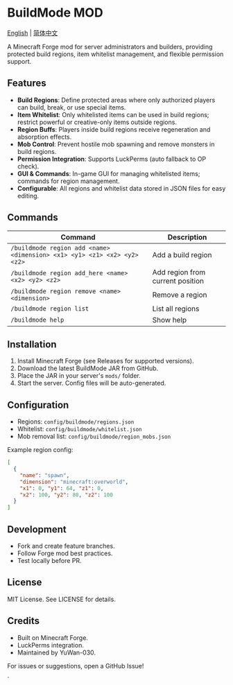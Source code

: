 # BuildMode MOD

[English](./README.md) | [简体中文](./README_zh-CN.md)

A Minecraft Forge mod for server administrators and builders, providing protected build regions, item whitelist management, and flexible permission support.

## Features

- **Build Regions**: Define protected areas where only authorized players can build, break, or use special items.
- **Item Whitelist**: Only whitelisted items can be used in build regions; restrict powerful or creative-only items outside regions.
- **Region Buffs**: Players inside build regions receive regeneration and absorption effects.
- **Mob Control**: Prevent hostile mob spawning and remove monsters in build regions.
- **Permission Integration**: Supports LuckPerms (auto fallback to OP check).
- **GUI & Commands**: In-game GUI for managing whitelisted items; commands for region management.
- **Configurable**: All regions and whitelist data stored in JSON files for easy editing.

## Commands

| Command | Description |
|---------|-------------|
| `/buildmode region add <name> <dimension> <x1> <y1> <z1> <x2> <y2> <z2>` | Add a build region |
| `/buildmode region add_here <name> <x2> <y2> <z2>` | Add region from current position |
| `/buildmode region remove <name> <dimension>` | Remove a region |
| `/buildmode region list` | List all regions |
| `/buildmode help` | Show help |

## Installation

1. Install Minecraft Forge (see Releases for supported versions).
2. Download the latest BuildMode JAR from GitHub.
3. Place the JAR in your server's `mods/` folder.
4. Start the server. Config files will be auto-generated.

## Configuration

- Regions: `config/buildmode/regions.json`
- Whitelist: `config/buildmode/whitelist.json`
- Mob removal list: `config/buildmode/region_mobs.json`

Example region config:
```json
[
  {
    "name": "spawn",
    "dimension": "minecraft:overworld",
    "x1": 0, "y1": 64, "z1": 0,
    "x2": 100, "y2": 80, "z2": 100
  }
]
```

## Development

- Fork and create feature branches.
- Follow Forge mod best practices.
- Test locally before PR.

## License

MIT License. See LICENSE for details.

## Credits

- Built on Minecraft Forge.
- LuckPerms integration.
- Maintained by YuWan-030.

For issues or suggestions, open a GitHub Issue!

`
